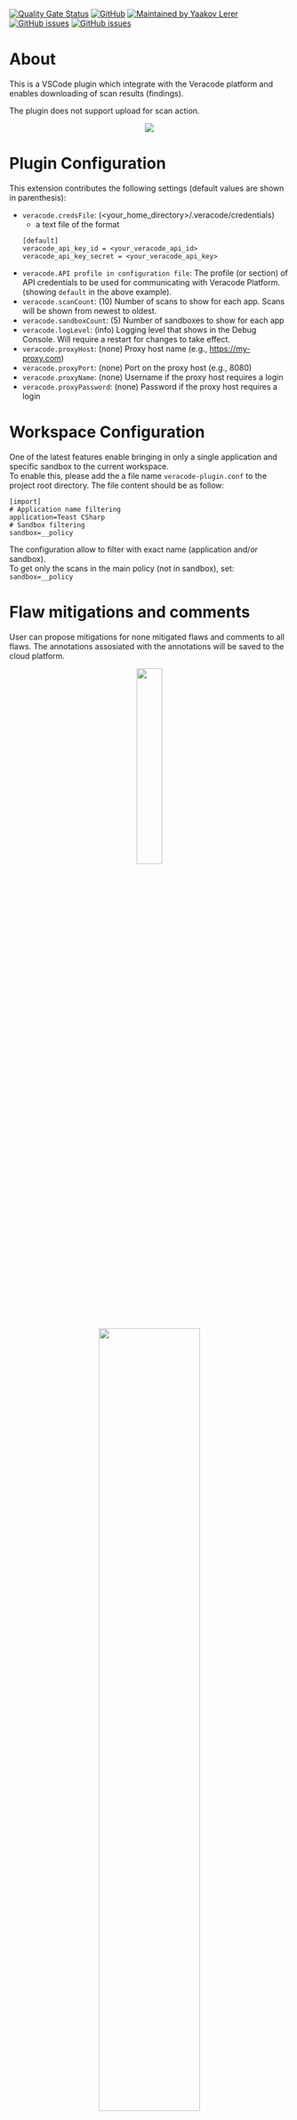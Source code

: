 [![Quality Gate Status](https://sonarcloud.io/api/project_badges/measure?project=Lerer_VSCode-Veracode-Unified&metric=alert_status)](https://sonarcloud.io/dashboard?id=Lerer_VSCode-Veracode-Unified) [![GitHub](https://img.shields.io/github/license/lerer/VSCode-Veracode-Unified?style=flat-squere)](https://github.com/Lerer/VSCode-Veracode-Unified/blob/master/LICENSE.md) [![Maintained by Yaakov Lerer](https://img.shields.io/badge/maintained%20by-Lerer-brightgreen)](http://www.github.com/lerer) [![GitHub issues](https://img.shields.io/github/issues/lerer/VSCode-Veracode-Unified/enhancement?color=9cf)](https://github.com/Lerer/VSCode-Veracode-Unified/issues?q=is%3Aopen+is%3Aissue+label%3Aenhancement) [![GitHub issues](https://img.shields.io/github/issues/lerer/VSCode-Veracode-Unified/bug?color=red)](https://github.com/Lerer/VSCode-Veracode-Unified/issues?q=is%3Aopen+is%3Aissue+label%3Abug)

# About

This is a VSCode plugin which integrate with the Veracode platform and enables downloading of scan results (findings).

The plugin does not support upload for scan action. 

<p align=center>
<img src="media/IDE_View_210809_135013.png">
</p>

# Plugin Configuration

This extension contributes the following settings (default values are shown in parenthesis):

* `veracode.credsFile`: (<your_home_directory>/.veracode/credentials)
  * a text file of the format 
  ```
  [default]
  veracode_api_key_id = <your_veracode_api_id>
  veracode_api_key_secret = <your_veracode_api_key>
  ```
* `veracode.API profile in configuration file`: The profile (or section) of API credentials to be used for communicating with Veracode Platform. (showing `default` in the above example).
* `veracode.scanCount`: (10) Number of scans to show for each app.  Scans will be shown from newest to oldest.
* `veracode.sandboxCount`: (5) Number of sandboxes to show for each app
* `veracode.logLevel`: (info) Logging level that shows in the Debug Console.  Will require a restart for changes to take effect.
* `veracode.proxyHost`: (none) Proxy host name (e.g., https://my-proxy.com)
* `veracode.proxyPort`: (none) Port on the proxy host (e.g., 8080)
* `veracode.proxyName`: (none) Username if the proxy host requires a login 
* `veracode.proxyPassword`: (none) Password if the proxy host requires a login

# Workspace Configuration
One of the latest features enable bringing in only a single application and specific sandbox to the current workspace.  
To enable this, please add the a file name `veracode-plugin.conf` to the project root directory. The file content should be as follow:
```
[import]
# Application name filtering
application=Teast CSharp
# Sandbox filtering
sandbox=__policy
```
The configuration allow to filter with exact name (application and/or sandbox).  
To get only the scans in the main policy (not in sandbox), set: `sandbox=__policy` 

# Flaw mitigations and comments  
User can propose mitigations for none mitigated flaws and comments to all flaws. The annotations assosiated with the annotations will be saved to the cloud platform. 

<p align=center>
<img src="media/Annotation_menu_210809_134916.png" width="30%">
</p>

<p align=center>
<img src="media/ScreenShot_2020-10-12_010929.png" width="60%">
</p>

# Sorting and Filtering
The menu (from the Veracode tree explorer pane) have few sorting and filtering options.

<p align=center>
<img src="media/Filters_menu_2021-08-09_124402.png" width="55%">
</p>

## Sorting and Grouping
- __Sort by Severity__: will organize flaws by their severity
  - Medium
    - #6 - CWE-80 - \<File_Name\>:\<line number\>
- __Sort by CWE__: will organize the findings by CWE with a title:
  - CWE-80 - Medium - Improper Neutralization of Script-Related HTML Tags in a Web Page (Basic XSS)
    - #4 - \<File_Name\>:\<line number\>
- __Sort by Flaw Category__: will organize and group findings by the flaw Category
  - \<Flaw Category Name\>
    - #5 - \<Severity\> - CWE-XXX - \<File_Name\>:\<line number\>

## Filtering
- __Mitigations__ : will allow to include or exclude mitigated findings
- __Effecting Policy__ : Will enable to remove findings which are not effecting policy associate with the Application Profile 

__Note:__ The selected grouping and the filtering you can view at the IDE status bar
<p align=center>
<img src="media/IDE_info_bar_210810_0048.png" width="70%">
</p>

# Pipeline Scan 
Additional menu option was added for files with the following extensions to run pipeline scan: JAR, WAR, EAR, ZIP, APK
<p align=center>
<img src="media/pipeline_scan_menu_item.png" width="40%">
</p>

The scan progress will get open in its own dedicated output
<p align=center>
<img src="media/pipeline_scan_process.png" width="70%">
</p>

At the end of the scan, a text output report of the scan will open in the editor. 

# Reports
Few new options for reporting from the Sandbox/Policy level

## Software Composition Analysis (SCA)
Get a view of the vulnerabilities associate with the application policy or sandbox scan

The import menu option is available at the POLICY/sandbox level
<p align=center>
<img src="media/menu_report_sca.png" width="30%">
</p>
Clicking on the option will open (with a delay of few seconds) a new page (web view) in the IDE of the SCA findings
<p align=center>
<img src="media/SCA_page_view_210809_124333.png" >
</p>

## Summary Report
Fetch the summary report of the Policy/Sandbox.  
__Note__ - results includes also mitigated findings

<p align=center>
<img src="media/menu_report_summary.png" width="30%">
</p>

<p align=center>
<img src="media/summary_report.png" width="50%">
</p>

## Pipeline Scan Text Report
In addition of automatically open up at the end of the scan, you can also use the right-click menu option of the JSON out result file

The file name is default to: `veracode-pipeline-scan-results.json`
- You can configure the filename in the Veracode VSCode extention setting name: `Pipeline Scan Results Filename`

<p align=center>
<img src="media/pipeline_scan_report_menu_item.png" width="40%">
</p>

<p align=center>
<img src="media/pipeline_scan_result_as_text.png" width="75%">
</p>
          
## Found a problem? Want to request a feature?
Please log an issue.  

# A note about the author
While it's true that I work at [Veracode](https://www.veracode.com/) at the time of writing this plugin - this is not an official supported plugin by Veracode.

# Credit
The initial code base of this plugin was created by a colleague of mine - [Kevin Rise](https://gitlab.com/buzzcode).
Few features added using code written by another colleague - [Chris Campbell](https://github.com/ctcampbell)





